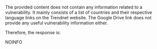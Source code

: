 The provided content does not contain any information related to a vulnerability. It mainly consists of a list of countries and their respective language links on the Trendnet website. The Google Drive link does not provide any useful vulnerability information either.

Therefore, the response is:

NOINFO